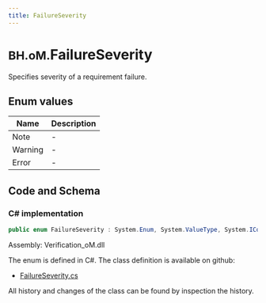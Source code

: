 ```yaml
---
title: FailureSeverity
---
```


# <small>BH.oM.</small>**FailureSeverity**

Specifies severity of a requirement failure.

## Enum values

| Name            | Description                                                    |
|-----------------|----------------------------------------------------------------|
| Note |  -  |
| Warning |  -  |
| Error |  -  |


## Code and Schema

### C# implementation

``` C# title="C#"
public enum FailureSeverity : System.Enum, System.ValueType, System.IComparable, System.ISpanFormattable, System.IFormattable, System.IConvertible
```

Assembly: Verification_oM.dll

The enum is defined in C#. The class definition is available on github:

- [FailureSeverity.cs](https://github.com/BHoM/BHoM/blob/develop/Verification_oM/Enums\FailureSeverity.cs)

All history and changes of the class can be found by inspection the history.
